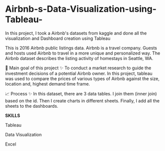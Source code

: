 # Airbnb-s-Data-Visualization-using-Tableau-


In this project, I took a Airbnb's datasets from kaggle and done all the visualization and Dashboard creation using Tableau

This is 2016 Airbnb public listings data. Airbnb is a travel company. Guests and hosts used Airbnb to travel in a more unique and personalized way. The Airbnb dataset describes the listing activity of homestays in Seattle, WA.

🎯 Main goal of this project
✨ To conduct a market research to guide the investment decisions of a potential Airbnb owner. In this project, tableau was used to compare the prices of various types of Airbnb against the size, location and, highest demand time frame.

📈 Process
✨ In this dataset, there are 3 data tables. I join them (inner join) based on the id. Then I create charts in different sheets. Finally, I add all the sheets to the dashboards.


**SKILLS**

Tableau

Data Visualization

Excel
